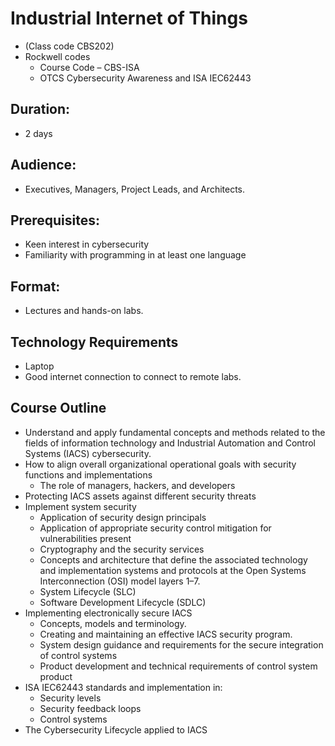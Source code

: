 # Industrial Internet of Things
* (Class code CBS202)
* Rockwell codes
  * Course Code – CBS-ISA
  * OTCS Cybersecurity Awareness and ISA IEC62443

## Duration:
 * 2 days

## Audience:
 * Executives, Managers, Project Leads, and Architects.

## Prerequisites:
 * Keen interest in cybersecurity
 * Familiarity with programming in at least one language

## Format:
* Lectures and hands-on labs.

## Technology Requirements
 * Laptop
 * Good internet connection to connect to remote labs.


## Course Outline

* Understand and apply fundamental concepts and methods related to the fields of 
 information technology and Industrial Automation and Control Systems (IACS) cybersecurity.
* How to align overall organizational operational goals with 
 security functions and implementations
   - The role of managers, hackers, and developers
* Protecting IACS assets against different security threats
* Implement system security
   - Application of security design principals
   - Application of appropriate security control mitigation for vulnerabilities present
   - Cryptography and the security services
   - Concepts and architecture that define the associated technology and 
implementation systems and protocols at the Open Systems Interconnection
(OSI) model layers 1–7.
   - System Lifecycle (SLC)
   - Software Development Lifecycle (SDLC)
* Implementing electronically secure IACS
  - Concepts, models and terminology.
  - Creating and maintaining an effective IACS security program.
  - System design guidance and requirements for the secure integration of control systems
  - Product development and technical requirements of control system product
* ISA IEC62443 standards and implementation in:
  - Security levels
  - Security feedback loops
  - Control systems
* The Cybersecurity Lifecycle applied to IACS
